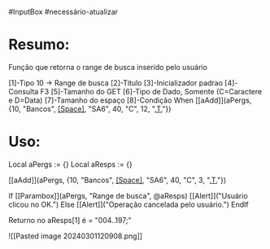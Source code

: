 #InputBox 
#necessário-atualizar 

# Resumo:
Função que retorna o range de busca inserido pelo usuário

[1]-Tipo 10 -> Range de busca
[2]-Titulo
[3]-Inicializador padrao
[4]-Consulta F3
[5]-Tamanho do GET
[6]-Tipo de Dado, Somente (C=Caractere e D=Data)
[7]-Tamanho do espaço 
[8]-Condição When
[[aAdd]](aPergs, {10, "Bancos", [[Space]](12), "SA6", 40, "C", 12, "[.T.]('.T.')"})


# Uso:
Local aPergs         := {}
Local aResps         := {}

[[aAdd]](aPergs, {10, "Bancos", [[Space]](3), "SA6", 40, "C", 3, "[.T.]('.T.')"})

If [[Parambox]](aPergs, "Range de busca", @aResps)
   [[Alert]]("Usuário clicou no OK.")
Else
   [[Alert]]("Operação cancelada pelo usuário.")
EndIf

Returno no aResps\[1]  é = "004..197;"



![[Pasted image 20240301120908.png]] 